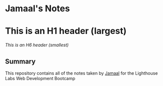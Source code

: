 # Jamaal's Notes

# This is an H1 header (largest)
###### This is an H6 header (smallest)

## Summary 

This repository contains all of the notes taken by [Jamaal](https://github.com/jamaal729) for the Lighthouse Labs Web Development Bootcamp
